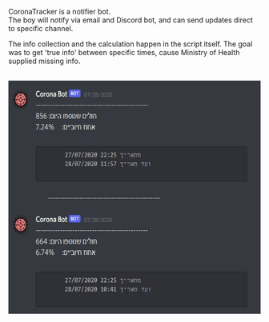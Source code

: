 CoronaTracker is a notifier bot. <br>
The boy will notify via email and Discord bot, and can send updates direct to specific channel.

The info collection and the calculation happen in the script itself.
The goal was to get 'true info' between specific times, cause Ministry of Health supplied missing info.

<br>
<img src="https://github.com/Yogranov/CoronaTracker/blob/master/README_MEDIA/screenshot.jpg" width="601" height="467" />


